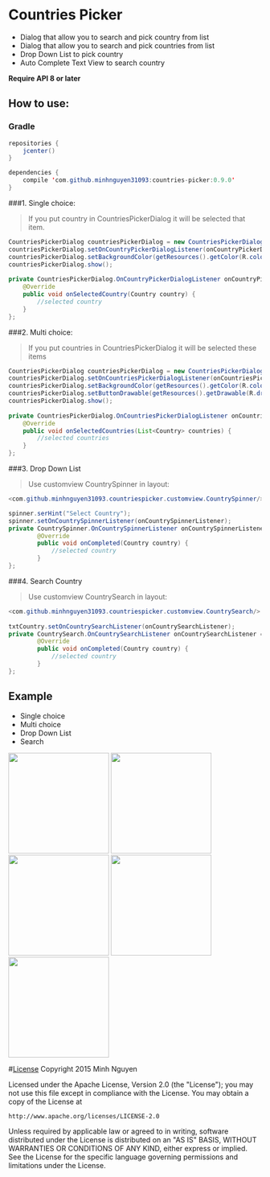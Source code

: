 # Countries Picker
  * Dialog that allow you to search and pick country from list 
  * Dialog that allow you to search and pick countries from list 
  * Drop Down List to pick country 
  * Auto Complete Text View to search country

**Require API 8 or later**

## How to use:

### Gradle
``` java
repositories {
    jcenter()
}

dependencies {
    compile 'com.github.minhnguyen31093:countries-picker:0.9.0'
}
```
###1. Single choice:
>If you put country in CountriesPickerDialog it will be selected that item.

``` java
CountriesPickerDialog countriesPickerDialog = new CountriesPickerDialog(context, country);
countriesPickerDialog.setOnCountryPickerDialogListener(onCountryPickerDialogListener);
countriesPickerDialog.setBackgroundColor(getResources().getColor(R.color.yourcolor));
countriesPickerDialog.show();
	
private CountriesPickerDialog.OnCountryPickerDialogListener onCountryPickerDialogListener = new CountriesPickerDialog.OnCountryPickerDialogListener() {
	@Override
	public void onSelectedCountry(Country country) {
		//selected country
	}
};
```
	
###2. Multi choice:
>If you put countries in CountriesPickerDialog it will be selected these items

``` java
CountriesPickerDialog countriesPickerDialog = new CountriesPickerDialog(context, countries);
countriesPickerDialog.setOnCountriesPickerDialogListener(onCountriesPickerDialogListener);
countriesPickerDialog.setBackgroundColor(getResources().getColor(R.color.yourcolor));
countriesPickerDialog.setButtonDrawable(getResources().getDrawable(R.drawable.yourdrawable));
countriesPickerDialog.show();
	
private CountriesPickerDialog.OnCountriesPickerDialogListener onCountriesPickerDialogListener = new CountriesPickerDialog.OnCountriesPickerDialogListener() {
	@Override
	public void onSelectedCountries(List<Country> countries) {
		//selected countries
	}
};
```

###3. Drop Down List
>Use customview CountrySpinner in layout:

``` java
<com.github.minhnguyen31093.countriespicker.customview.CountrySpinner/>

spinner.serHint("Select Country");
spinner.setOnCountrySpinnerListener(onCountrySpinnerListener);
private CountrySpinner.OnCountrySpinnerListener onCountrySpinnerListener = new CountrySpinner.OnCountrySpinnerListener() {
        @Override
        public void onCompleted(Country country) {
            //selected country
        }
};
```
	
###4. Search Country
>Use customview CountrySearch in layout:

``` java
<com.github.minhnguyen31093.countriespicker.customview.CountrySearch/>
	
txtCountry.setOnCountrySearchListener(onCountrySearchListener);
private CountrySearch.OnCountrySearchListener onCountrySearchListener = new CountrySearch.OnCountrySearchListener() {
        @Override
        public void onCompleted(Country country) {
            //selected country
        }
};
```
	
## Example
- Single choice
- Multi choice
- Drop Down List
- Search

<img src="http://i.imgur.com/ksU5vOm.png" width="200"/> <img src="http://i.imgur.com/7vVhfUw.png" width="200"/> <img src="http://i.imgur.com/dN8SmTL.png" width="200"/> <img src="http://i.imgur.com/FTnhs75.png" width="200"/> <img src="http://i.imgur.com/Bqt8w5S.png" width="200"/>

#[License](https://github.com/minhnguyen31093/Countries-Picker/blob/master/LICENSE)
Copyright 2015 Minh Nguyen

Licensed under the Apache License, Version 2.0 (the "License");
you may not use this file except in compliance with the License.
You may obtain a copy of the License at

    http://www.apache.org/licenses/LICENSE-2.0

Unless required by applicable law or agreed to in writing, software
distributed under the License is distributed on an "AS IS" BASIS,
WITHOUT WARRANTIES OR CONDITIONS OF ANY KIND, either express or implied.
See the License for the specific language governing permissions and
limitations under the License.
